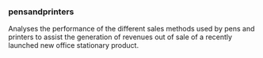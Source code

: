 ### pensandprinters

Analyses the performance of the different sales methods used by pens and printers to assist the generation of revenues out of sale of a recently launched new office stationary product.
